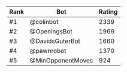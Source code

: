 Rank|Bot|Rating
---|---|---
#1|@colinbot|2339
#2|@OpeningsBot|1969
#3|@DavidsGuterBot|1660
#4|@pawnrobot|1370
#5|@MinOpponentMoves|924
